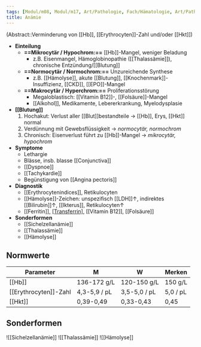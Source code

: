 ```yaml
---
tags: [Modul/m08, Modul/m17, Art/Pathologie, Fach/Hämatologie, Art/Pathologie]
title: Anämie
---
```

(Abstract::Verminderung von [[Hb]], [[Erythrocyten]]-Zahl und/oder [[Hkt]])
- **Einteilung**
	- **==Mikrocytär / Hypochrom:==** [[Hb]]-Mangel, weniger Beladung
		- z.B. Eisenmangel, Hämoglobinopathie ([[Thalassämie]]), chronische Entzündung/[[Blutung]]
	- **==Normocytär / Normochrom:==** Unzureichende Synthese
		- z.B. [[Hämolyse]], akute [[Blutung]], [[Knochenmark]]-Insuffizienz, [[CKD]], [[EPO]]-Mangel
	- **==Makrocytär / Hyperchrom:==** Proliferationsstörung
		- Megaloblastisch: [[Vitamin B12]]-, [[Folsäure]]-Mangel
		- [[Alkohol]], Medikamente, Lebererkrankung, Myelodysplasie
- **[[Blutung]]**
	1. Hochakut: Verlust aller [[Blut]]bestandteile → [[Hb]], Erys, [[Hkt]] normal
	2. Verdünnung mit Gewebsflüssigkeit → *normocytär, normochrom*
	3. Chronisch: Eisenverlust führt zu [[Hb]]-Mangel → *mikrocytär, hypochrom*
-  **Symptome**
	- Lethargie
	- Blässe, insb. blasse [[Conjunctiva]]
	- [[Dyspnoe]]
	- [[Tachykardie]]
	- Begünstigung von [[Angina pectoris]]
- **Diagnostik**
	- [[Erythrocytenindices]], Retikulocyten
	- [[Hämolyse]]-Zeichen: unspezifisch [[LDH]]↑, indirektes [[Bilirubin]]↑, [[Ikterus]], Retikulocyten↑
	- [[Ferritin]], [[Transferrin]](-sättigung), [[Vitamin B12]], [[Folsäure]]
- **Sonderformen**
	- [[Sichelzellanämie]]
	- [[Thalassämie]]
	- [[Hämolyse]]

## Normwerte
|Parameter|M|W|Merken|
|---|---|---|---|
|[[Hb]]|136-172 g/L|120-150 g/L|150 g/L|
|[[Erythrocyten]]-Zahl|4,3-5,9 / pL|3,5-5,0 / pL|5,0 / pL|
|[[Hkt]]|0,39-0,49|0,33-0,43|0,45|

## Sonderformen
![[Sichelzellanämie]]
![[Thalassämie]]
![[Hämolyse]]
